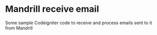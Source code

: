 # Mandrill receive email
Some sample Codeigniter code to receive and process emails sent to it from Mandrill
